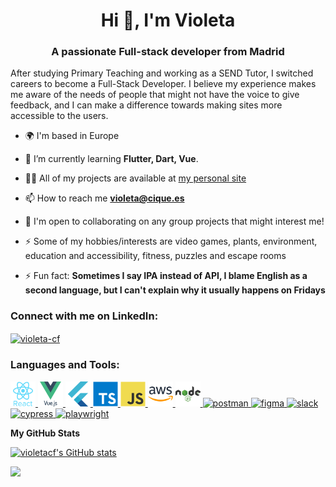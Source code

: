 <h1 align="center">Hi 👋, I'm Violeta</h1>
<h3 align="center">A passionate Full-stack developer from Madrid</h3>

After studying Primary Teaching and working as a SEND Tutor, I switched careers to become a Full-Stack Developer. I believe my experience makes me aware of the needs of people that might not have the voice to give feedback, and I can make a difference towards making sites more accessible to the users.

- 🌍 I'm based in Europe

- 🌱 I’m currently learning **Flutter, Dart, Vue**.

- 👩‍💻 All of my projects are available at [my personal site](https://violeta.cique.es/)

- 📫 How to reach me **violeta@cique.es**

- 🤝 I'm open to collaborating on any group projects that might interest me!

- ⚡ Some of my hobbies/interests are video games, plants, environment, education and accessibility, fitness, puzzles and escape rooms

- ⚡ Fun fact: **Sometimes I say IPA instead of API, I blame English as a second language, but I can't explain why it usually happens on Fridays**

<h3 align="left">Connect with me on LinkedIn:</h3>
<p align="left">
<a href="https://linkedin.com/in/violeta-cf" target="blank"><img align="center" src="https://raw.githubusercontent.com/rahuldkjain/github-profile-readme-generator/master/src/images/icons/Social/linked-in-alt.svg" alt="violeta-cf" height="30" width="40" /></a>
</p>

<h3 align="left">Languages and Tools:</h3>
<p align="left"> 
  <a href="https://reactjs.org/" target="_blank" rel="noreferrer"> 
    <img src="https://raw.githubusercontent.com/devicons/devicon/master/icons/react/react-original-wordmark.svg" alt="react" width="40" height="40"/> 
  </a> 
  <a href="https://vuejs.org/" target="_blank" rel="noreferrer"> 
    <img src="https://raw.githubusercontent.com/devicons/devicon/master/icons/vuejs/vuejs-original-wordmark.svg" alt="vue" width="40" height="40"/> 
  </a> 
  <a href="https://flutter.dev/" target="_blank" rel="noreferrer"> 
    <img src="https://raw.githubusercontent.com/devicons/devicon/master/icons/flutter/flutter-original.svg" alt="flutter" width="40" height="40"/> 
  </a> 
  <a href="https://www.typescriptlang.org/" target="_blank" rel="noreferrer"> 
    <img src="https://raw.githubusercontent.com/devicons/devicon/master/icons/typescript/typescript-original.svg" alt="typescript" width="40" height="40"/> 
  </a> 
  <a href="https://developer.mozilla.org/en-US/docs/Web/JavaScript" target="_blank" rel="noreferrer"> 
    <img src="https://raw.githubusercontent.com/devicons/devicon/master/icons/javascript/javascript-original.svg" alt="javascript" width="40" height="40"/> 
  </a> 
  <a href="https://aws.amazon.com" target="_blank" rel="noreferrer"> 
    <img src="https://raw.githubusercontent.com/devicons/devicon/master/icons/amazonwebservices/amazonwebservices-original-wordmark.svg" alt="aws" width="40" height="40"/> 
  </a> 
  <a href="https://nodejs.org" target="_blank" rel="noreferrer"> 
    <img src="https://raw.githubusercontent.com/devicons/devicon/master/icons/nodejs/nodejs-original-wordmark.svg" alt="nodejs" width="40" height="40"/> 
  </a> 
  <a href="https://www.postman.com/" target="_blank" rel="noreferrer"> 
    <img src="https://www.vectorlogo.zone/logos/getpostman/getpostman-icon.svg" alt="postman" width="40" height="40"/> 
  </a> 
  <a href="https://www.figma.com/" target="_blank" rel="noreferrer"> 
    <img src="https://www.vectorlogo.zone/logos/figma/figma-icon.svg" alt="figma" width="40" height="40"/> 
  </a> 
  <a href="https://slack.com/" target="_blank" rel="noreferrer"> 
    <img src="https://cdn.worldvectorlogo.com/logos/slack-new-logo.svg" alt="slack" width="40" height="40"/> 
  </a> 
  <a href="https://www.cypress.io/" target="_blank" rel="noreferrer"> 
    <img src="https://raw.githubusercontent.com/simple-icons/simple-icons/6e46ec1fc23b60c8fd0d2f2ff46db82e16dbd75f/icons/cypress.svg" alt="cypress" width="40" height="40"/> 
  </a> 
  <a href="https://playwright.dev/" target="_blank" rel="noreferrer"> 
    <img src="https://playwright.dev/img/playwright-logo.svg" alt="playwright" width="40" height="40"/> 
  </a> 
</p>

<b>My GitHub Stats</b>

<a href="http://www.github.com/violetacf"><img src="https://github-readme-stats.vercel.app/api?username=violetacf&show_icons=true&hide=&count_private=true&title_color=0891b2&text_color=a855f7&icon_color=14b8a6&bg_color=181824&hide_border=true&show_icons=true" alt="violetacf's GitHub stats" /></a>

<a href="http://www.github.com/violetacf"><img src="https://github-readme-streak-stats.herokuapp.com/?user=violetacf&stroke=a855f7&background=181824&ring=0891b2&fire=0891b2&currStreakNum=a855f7&currStreakLabel=0891b2&sideNums=a855f7&sideLabels=a855f7&dates=a855f7&hide_border=true" /></a>

